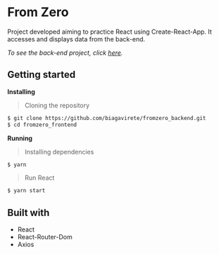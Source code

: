 # From Zero

Project developed aiming to practice React using Create-React-App. It accesses and displays data from the back-end.

<i>To see the back-end project, click [here](https://github.com/biagavirete/fromzero_backend).</i><br>

## Getting started

**Installing**
> Cloning the repository

```bash
$ git clone https://github.com/biagavirete/fromzero_backend.git
$ cd fromzero_frontend
```

**Running**
> Installing dependencies

```bash
$ yarn
```

> Run React

```bash
$ yarn start
```

## Built with

* React
* React-Router-Dom
* Axios
